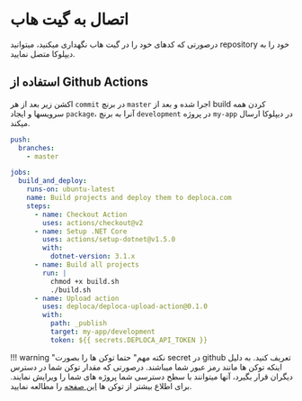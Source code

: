 # اتصال به گیت هاب

درصورتی که کدهای خود را در گیت هاب نگهداری میکنید، میتوانید repository خود را به دیپلوکا متصل نمایید.

## استفاده از Github Actions
اکشن زیر بعد از هر `commit` در برنچ `master` اجرا شده و بعد از build کردن همه سرویسها و ایجاد `package`، آنرا به برنچ `development` در پروژه `my-app` در دیپلوکا ارسال میکند.

``` {.yaml linenums="1"}
push:
  branches:
    - master

jobs:
  build_and_deploy:
    runs-on: ubuntu-latest
    name: Build projects and deploy them to deploca.com
    steps:
      - name: Checkout Action
        uses: actions/checkout@v2
      - name: Setup .NET Core
        uses: actions/setup-dotnet@v1.5.0
        with:
          dotnet-version: 3.1.x
      - name: Build all projects
        run: |
          chmod +x build.sh
          ./build.sh
      - name: Upload action
        uses: deploca/deploca-upload-action@0.1.0
        with:
          path: _publish
          target: my-app/development
          token: ${{ secrets.DEPLOCA_API_TOKEN }}
```

!!! warning "نکته مهم"
    حتما توکن ها را بصورت secret در github تعریف کنید. به دلیل اینکه توکن ها مانند رمز عبور شما میباشند. درصورتی که مقدار توکن شما در دسترس دیگران قرار بگیرد، آنها میتوانند با سطح دسترسی شما پروژه های شما را ویرایش نمایند. برای اطلاع بیشتر از توکن ها [این صفحه](../api-tokens/) را مطالعه نمایید.